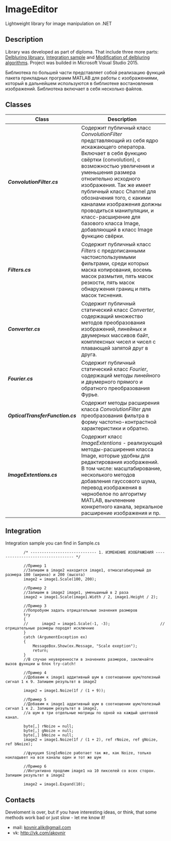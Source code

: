 # ImageEditor
Lightweight library for image manipulation on .NET

## Description

Library was developed as part of diploma. That include three more parts:
[Delbluring libruary](github.com/xsimbvx/ImageRecovery), [Integration sample](github.com/xsimbvx/IRIntegration) and [Modification of delbluring algorithms](github.com/xsimbvx/DeblurModification).
Project was builded in Microsoft Visual Studio 2015.

Библиотека по большей части представляет собой реализацию функций пакета прикладных программ MATLAB для работы с изображениями, который в дальнейшем используются в библиотеке востановления изображений. Библиотека включает в себя несколько файлов.


## Classes

Class | Description
------------ | -------------
***ConvolutionFilter.cs*** | Содержит публичный класс *ConvolutionFilter* представляющий из себя ядро искажающего оператора. Включает в себя функцию свёртки (convolution), с возможностью увеличения и уменьшения размера отноительно исходного изображения. Так же имеет публичный класс Channel для обозначения того, с какими каналами изображения должны проводиться манипуляции, и класс-расширение для базового класса Image, добавляющий в класс Image функцию свёрки.
***Filters.cs*** | Содержит публичный класс *Filters* с предописанными частоиспользуемыми фильтрами, среди которых маска копирования, восемь масок размытия, пять масок резкости, пять масок обнаружения границ и пять масок тиснения.
***Converter.cs*** | Содержит публичный статический класс *Converter*, содержащий множество методов преобразования изображений, линейных и двумерных массивов байт, комплексных чисел и чисел с плавающей запятой друг в друга.
***Fourier.cs*** | Содержит публичный статический класс *Fourier*, содержаций методы линейного и двумерного прямого и обратного преобразования Фурье. 
***OpticalTransferFunction.cs*** | Содержит методы расширения класса *ConvolutionFilter* для преобразования фильтра в форму частотно-контрастной характеристики и обратно.
***ImageExtentions.cs*** | Содержит класс *ImageExtentions* - реализующий методы-расширения класса Image, которые удобны для редактирования изображений. В том числе: масштабирование, несколького методов добавления гауссового шума, перевод изображения в чернобелое по алгоритму MATLAB, вычленение конкретного канала, зеркальное расширение изображения и пр.


## Integration

Integration sample you can find in Sample.cs

```highlight highlight-c#
        /* ----------------------------- 1. ИЗМЕНЕНИЕ ИЗОБРАЖЕНИЯ ---------------------------------- */

        //Пример 1
        //Запишем в image2 находится image1, отмасштабируемый до размера 100 (ширина) и 200 (высота)
        image2 = image1.Scale(100, 200);

        //Пример 2
        //Запишем в image2 image1, уменьшиный в 2 раза
        image2 = image1.Scale(image1.Width / 2, image1.Height / 2);

        //Пример 3
        //Попробуем задать отрицательные значения размеров
        try
        {
        //      image2 = image1.Scale(-1, -3);                      //отрицательные размеры породят исключние
        }
        catch (ArgumentException ex)
        {
            MessageBox.Show(ex.Message, "Scale exeption");
            return;
        }
        //В случае неуверенности в значениях размеров, заключайте вызов функции ы блок try-catch!

        //Пример 4
        //Добавим к image1 аддитивный шум в соотношении шум/полезный сигнал 1 к 9. Запишем результвт в image2

        image2 = image1.Noize(1f / (1 + 9));

        //Пример 5
        //Добавим к image1 аддитивный шум в соотношении шум/полезный сигнал 1 к 2. Запишем результвт в image2,
        //а шум в три отдельные матрицы по одной на каждый цветовой канал.

        byte[,] rNoize = null;
        byte[,] gNoize = null;
        byte[,] bNoize = null;
        image2 = image1.Noize(1f / (1 + 2), ref rNoize, ref gNoize, ref bNoize);

        //фунуция SingleNoize работает так же, как Noize, только накладывет на все каналы один и тот же шум

        //Пример 6
        //Интуитивно продлим image1 на 10 пикселей со всех сторон. Запишем результвт в image2

        image2 = image1.Expand(10);

```



## Contacts

Develoment is over, but if you have interesting ideas, or think, that some methods work bad or just slow - let me know it!

* mail: kovnir.alik@gmail.com
* vk: http://vk.com/akovnir
